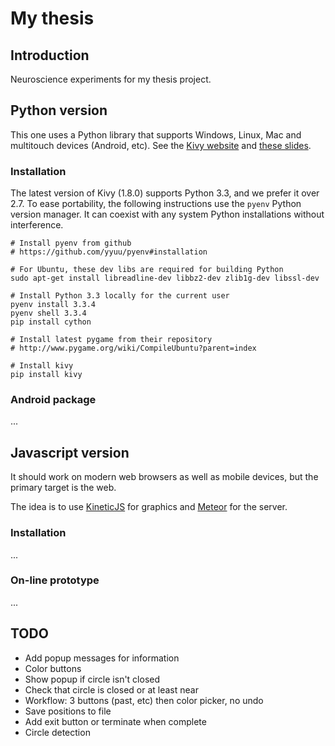 # My thesis

## Introduction

Neuroscience experiments for my thesis project.

## Python version

This one uses a Python library that supports Windows, Linux, Mac and multitouch devices (Android, etc).
See the [Kivy website](http://kivy.org/#home) and [these slides](http://slid.es/baptistelagarde/kivy-python-for-android/fullscreen#/).

### Installation

The latest version of Kivy (1.8.0) supports Python 3.3, and we prefer it over 2.7.
To ease portability, the following instructions use the `pyenv` Python version manager.
It can coexist with any system Python installations without interference.

```
# Install pyenv from github
# https://github.com/yyuu/pyenv#installation

# For Ubuntu, these dev libs are required for building Python
sudo apt-get install libreadline-dev libbz2-dev zlib1g-dev libssl-dev

# Install Python 3.3 locally for the current user
pyenv install 3.3.4
pyenv shell 3.3.4
pip install cython

# Install latest pygame from their repository
# http://www.pygame.org/wiki/CompileUbuntu?parent=index

# Install kivy
pip install kivy
```

### Android package

...

## Javascript version

It should work on modern web browsers as well as mobile devices, but the primary target is the web.

The idea is to use [KineticJS](http://kineticjs.com/) for graphics and [Meteor](https://www.meteor.com/) for the server.

### Installation

...

### On-line prototype

...

## TODO

- Add popup messages for information
- Color buttons
- Show popup if circle isn't closed
- Check that circle is closed or at least near
- Workflow: 3 buttons (past, etc) then color picker, no undo
- Save positions to file
- Add exit button or terminate when complete
- Circle detection
